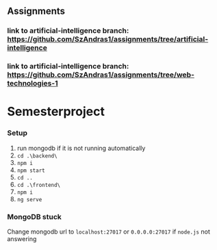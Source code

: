 ## Assignments
### link to artificial-intelligence branch: https://github.com/SzAndras1/assignments/tree/artificial-intelligence
### link to artificial-intelligence branch: https://github.com/SzAndras1/assignments/tree/web-technologies-1

# Semesterproject

### Setup

1. run mongodb if it is not running automatically
2. `cd .\backend\ `
3. `npm i`
4. `npm start`
5. `cd ..`
6. `cd .\frontend\ `
7. `npm i`
8. `ng serve`

### MongoDB stuck

Change mongodb url to `localhost:27017` or `0.0.0.0:27017` if `node.js` not answering

